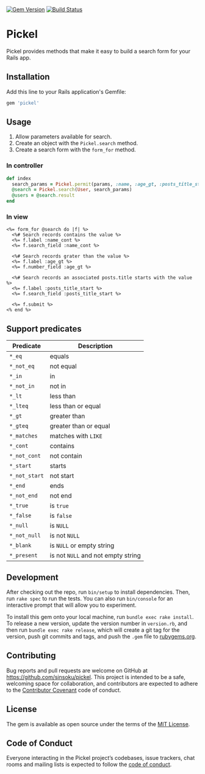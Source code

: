[![Gem Version](https://badge.fury.io/rb/pickel.svg)](https://badge.fury.io/rb/pickel)
[![Build Status](https://travis-ci.org/sinsoku/pickel.svg?branch=master)](https://travis-ci.org/sinsoku/pickel)

# Pickel

Pickel provides methods that make it easy to build a search form for your Rails app.

## Installation

Add this line to your Rails application's Gemfile:

```ruby
gem 'pickel'
```

## Usage

1. Allow parameters available for search.
2. Create an object with the `Pickel.search` method.
3. Create a search form with the `form_for` method.

### In controller

```ruby
def index
  search_params = Pickel.permit(params, :name, :age_gt, :posts_title_start)
  @search = Pickel.search(User, search_params)
  @users = @search.result
end
```

### In view

```erb
<%= form_for @search do |f| %>
  <%# Search records contains the value %>
  <%= f.label :name_cont %>
  <%= f.search_field :name_cont %>

  <%# Search records grater than the value %>
  <%= f.label :age_gt %>
  <%= f.number_field :age_gt %>

  <%# Search records an associated posts.title starts with the value %>
  <%= f.label :posts_title_start %>
  <%= f.search_field :posts_title_start %>

  <%= f.submit %>
<% end %>
```

## Support predicates

| Predicate     | Description                        |
|---------------|------------------------------------|
| `*_eq`        | equals                             |
| `*_not_eq`    | not equal                          |
| `*_in`        | in                                 |
| `*_not_in`    | not in                             |
| `*_lt`        | less than                          |
| `*_lteq`      | less than or equal                 |
| `*_gt`        | greater than                       |
| `*_gteq`      | greater than or equal              |
| `*_matches`   | matches with `LIKE`                |
| `*_cont`      | contains                           |
| `*_not_cont`  | not contain                        |
| `*_start`     | starts                             |
| `*_not_start` | not start                          |
| `*_end`       | ends                               |
| `*_not_end`   | not end                            |
| `*_true`      | is `true`                          |
| `*_false`     | is `false`                         |
| `*_null`      | is `NULL`                          |
| `*_not_null`  | is not `NULL`                      |
| `*_blank`     | is `NULL` or empty string          |
| `*_present`   | is not `NULL` and not empty string |

## Development

After checking out the repo, run `bin/setup` to install dependencies. Then, run `rake spec` to run the tests. You can also run `bin/console` for an interactive prompt that will allow you to experiment.

To install this gem onto your local machine, run `bundle exec rake install`. To release a new version, update the version number in `version.rb`, and then run `bundle exec rake release`, which will create a git tag for the version, push git commits and tags, and push the `.gem` file to [rubygems.org](https://rubygems.org).

## Contributing

Bug reports and pull requests are welcome on GitHub at https://github.com/sinsoku/pickel. This project is intended to be a safe, welcoming space for collaboration, and contributors are expected to adhere to the [Contributor Covenant](http://contributor-covenant.org) code of conduct.

## License

The gem is available as open source under the terms of the [MIT License](https://opensource.org/licenses/MIT).

## Code of Conduct

Everyone interacting in the Pickel project’s codebases, issue trackers, chat rooms and mailing lists is expected to follow the [code of conduct](https://github.com/sinsoku/pickel/blob/master/CODE_OF_CONDUCT.md).
